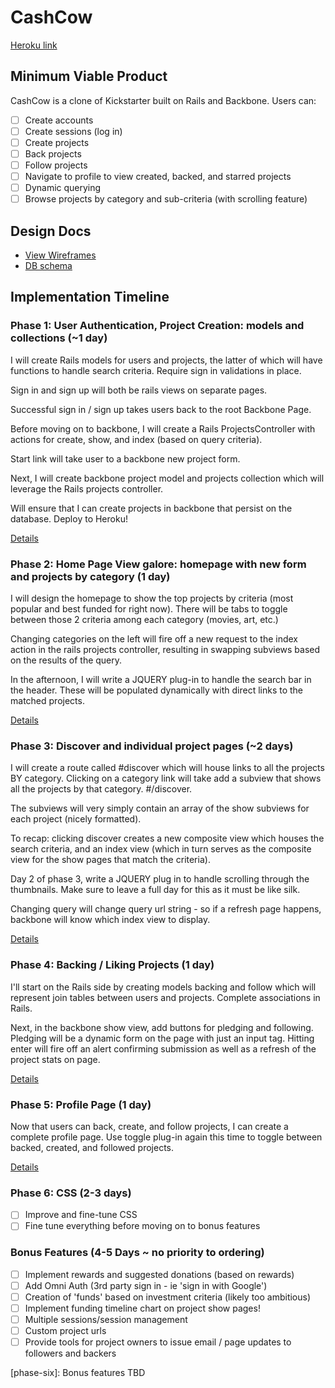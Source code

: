 # CashCow

[Heroku link][heroku]

[heroku]: http://TBD.herokuapp.com

## Minimum Viable Product
CashCow is a clone of Kickstarter built on Rails and Backbone. Users can:

<!-- This is a Markdown checklist. Use it to keep track of your progress! -->

- [ ] Create accounts
- [ ] Create sessions (log in)
- [ ] Create projects
- [ ] Back projects
- [ ] Follow projects
- [ ] Navigate to profile to view created, backed, and starred projects
- [ ] Dynamic querying
- [ ] Browse projects by category and sub-criteria (with scrolling feature)

## Design Docs
* [View Wireframes][views]
* [DB schema][schema]

[views]: ./docs/views.md
[schema]: ./docs/schema.md

## Implementation Timeline

### Phase 1: User Authentication, Project Creation: models and collections (~1 day)
I will create Rails models for users and projects, the latter of which will have functions to handle search criteria.  Require sign in validations in place.

Sign in and sign up will both be rails views on separate pages.

Successful sign in / sign up takes users back to the root Backbone Page.

Before moving on to backbone, I will create a Rails ProjectsController with actions for create, show, and index (based on query criteria).

Start link will take user to a backbone new project form.

Next, I will create backbone project model and projects collection which will leverage the Rails projects controller.

Will ensure that I can create projects in backbone that persist on the database.  Deploy to Heroku!

[Details][phase-one]

### Phase 2: Home Page View galore: homepage with new form and projects by category (1 day)

I will design the homepage to show the top projects by criteria (most popular and best funded for right now).  There will be tabs to toggle between those 2 criteria among each category (movies, art, etc.)

Changing categories on the left will fire off a new request to the index action in the rails projects controller, resulting in swapping subviews based on the results of the query.

In the afternoon, I will write a JQUERY plug-in to handle the search bar in the header. These will be populated dynamically with direct links to the matched projects.

[Details][phase-two]

### Phase 3: Discover and individual project pages (~2 days)

I will create a route called #discover which will house links to all the projects BY category. Clicking on a category link will take add a subview that shows all the projects by that category. #/discover.

The subviews will very simply contain an array of the show subviews for each project (nicely formatted).

To recap: clicking discover creates a new composite view which houses the search criteria, and an index view (which in turn serves as the composite view for the show pages that match the criteria).

Day 2 of phase 3, write a JQUERY plug in to handle scrolling through the thumbnails.  Make sure to leave a full day for this as it must be like silk.

Changing query will change query url string - so if a refresh page happens, backbone will know which index view to display.

[Details][phase-three]

### Phase 4: Backing / Liking Projects (1 day)

I'll start on the Rails side by creating models backing and follow which will represent join tables between users and projects.  Complete associations in Rails.

Next, in the backbone show view, add buttons for pledging and following.  Pledging will be a dynamic form on the page with just an input tag.  Hitting enter will fire off an alert confirming submission as well as a refresh of the project stats on page.

[Details][phase-four]

### Phase 5: Profile Page (1 day)

Now that users can back, create, and follow projects, I can create a complete profile page.  Use toggle plug-in again this time to toggle between backed, created, and followed projects.

[Details][phase-five]

### Phase 6: CSS (2-3 days)
- [ ] Improve and fine-tune CSS
- [ ] Fine tune everything before moving on to bonus features

### Bonus Features (4-5 Days ~ no priority to ordering)
- [ ] Implement rewards and suggested donations (based on rewards)
- [ ] Add Omni Auth (3rd party sign in - ie 'sign in with Google')
- [ ] Creation of 'funds' based on investment criteria (likely too ambitious)
- [ ] Implement funding timeline chart on project show pages!
- [ ] Multiple sessions/session management
- [ ] Custom project urls
- [ ] Provide tools for project owners to issue email / page updates to followers and backers

[phase-one]: ./docs/phases/phase1.md
[phase-two]: ./docs/phases/phase2.md
[phase-three]: ./docs/phases/phase3.md
[phase-four]: ./docs/phases/phase4.md
[phase-five]: ./docs/phases/phase5.md
[phase-six]: Bonus features TBD
